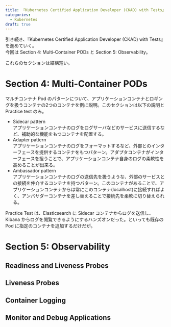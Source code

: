 ```yaml
---
title: 『Kubernetes Certified Application Developer (CKAD) with Tests』記録 - セクション4・セクション5
categories:
  - Kubernetes
draft: true
---
```

引き続き、『Kubernetes Certified Application Developer (CKAD) with Tests』を進めていく。  
今回は Section 4: Multi-Container PODs と Section 5: Observability。

これらのセクションは結構短い。

# Section 4: Multi-Container PODs

マルチコンテナ Pod のパターンについて、アプリケーションコンテナとロギングを扱うコンテナの2つのコンテナを例に説明。このセクションは以下の説明と Practice test のみ。

- Sidecar pattern  
アプリケーションコンテナのログをログサーバなどのサービスに送信するなど、補助的な機能をもつコンテナを配置する。
- Adapter pattern  
アプリケーションコンテナのログをフォーマットするなど、外部とのインターフェースを提供するコンテナをもつパターン。アダプタコンテナがインターフェースを担うことで、アプリケーションコンテナ自身のログの柔軟性を高めることが出来る。
- Ambassador pattern  
アプリケーションコンテナのログの送信先を扱うような、外部のサービスとの接続を仲介するコンテナを持つパターン。このコンテナがあることで、アプリケーションコンテナからは常にこのコンテナ(localhost)に接続すればよく、アンバサダーコンテナを差し替えることで接続先を柔軟に切り替えられる。

Practice Test は、Elasticsearch に Sidecar コンテナからログを送信し、Kibana からログを閲覧できるようにするハンズオンだった。といっても既存の Pod に指定のコンテナを追加するだけだが。

# Section 5: Observability

## Readiness and Liveness Probes 

## Liveness Probes

## Container Logging

## Monitor and Debug Applications